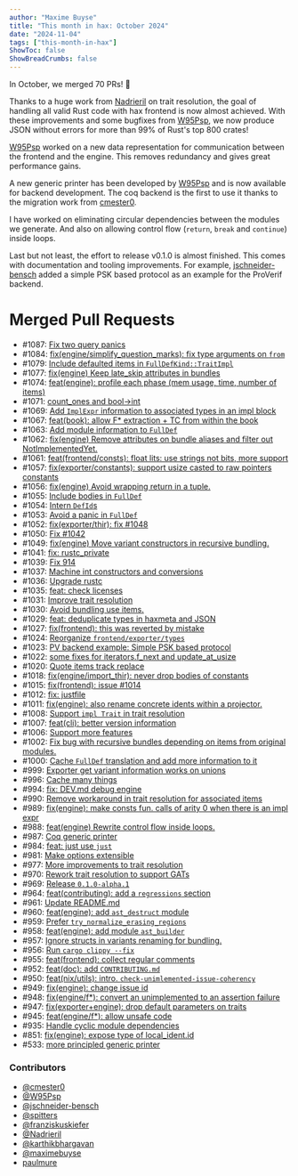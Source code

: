 ```yaml
---
author: "Maxime Buyse"
title: "This month in hax: October 2024"
date: "2024-11-04"
tags: ["this-month-in-hax"]
ShowToc: false
ShowBreadCrumbs: false
---
```


In October, we merged 70 PRs! 🎉

Thanks to a huge work from [Nadrieril](https://github.com/Nadrieril) on trait resolution, the goal of handling all valid Rust code with hax frontend is now almost achieved. With these improvements and some bugfixes from [W95Psp](https://github.com/W95Psp), we now produce JSON without errors for more than 99% of Rust's top 800 crates!

[W95Psp](https://github.com/W95Psp) worked on a new data representation for communication between the frontend and the engine. This removes redundancy and gives great performance gains. 

A new generic printer has been developed by [W95Psp](https://github.com/W95Psp) and is now available for backend development. The coq backend is the first to use it thanks to the migration work from [cmester0](https://github.com/cmester0).

I have worked on eliminating circular dependencies between the modules we generate. And also on allowing control flow (`return`, `break` and `continue`) inside loops.

Last but not least, the effort to release v0.1.0 is almost finished. This comes with documentation and tooling improvements. For example, [jschneider-bensch](https://github.com/jschneider-bensch) added a simple PSK based protocol as an example for the ProVerif backend.

# Merged Pull Requests
* #1087: [Fix two query panics](https://github.com/hacspec/hax/pull/1087)
* #1084: [fix(engine/simplify_question_marks): fix type arguments on `from`](https://github.com/hacspec/hax/pull/1084)
* #1079: [Include defaulted items in `FullDefKind::TraitImpl`](https://github.com/hacspec/hax/pull/1079)
* #1077: [fix(engine) Keep late_skip attributes in bundles](https://github.com/hacspec/hax/pull/1077)
* #1074: [feat(engine): profile each phase (mem usage, time, number of items)](https://github.com/hacspec/hax/pull/1074)
* #1071: [count_ones and bool->int](https://github.com/hacspec/hax/pull/1071)
* #1069: [Add `ImplExpr` information to associated types in an impl block](https://github.com/hacspec/hax/pull/1069)
* #1067: [feat(book): allow F* extraction + TC from within the book](https://github.com/hacspec/hax/pull/1067)
* #1063: [Add module information to `FullDef`](https://github.com/hacspec/hax/pull/1063)
* #1062: [fix(engine) Remove attributes on bundle aliases and filter out NotImplementedYet.](https://github.com/hacspec/hax/pull/1062)
* #1061: [feat(frontend/consts): float lits: use strings not bits, more support](https://github.com/hacspec/hax/pull/1061)
* #1057: [fix(exporter/constants): support usize casted to raw pointers constants](https://github.com/hacspec/hax/pull/1057)
* #1056: [fix(engine) Avoid wrapping return in a tuple.](https://github.com/hacspec/hax/pull/1056)
* #1055: [Include bodies in `FullDef`](https://github.com/hacspec/hax/pull/1055)
* #1054: [Intern `DefId`s](https://github.com/hacspec/hax/pull/1054)
* #1053: [Avoid a panic in `FullDef`](https://github.com/hacspec/hax/pull/1053)
* #1052: [fix(exporter/thir): fix #1048](https://github.com/hacspec/hax/pull/1052)
* #1050: [Fix #1042](https://github.com/hacspec/hax/pull/1050)
* #1049: [fix(engine) Move variant constructors in recursive bundling.](https://github.com/hacspec/hax/pull/1049)
* #1041: [fix: rustc_private](https://github.com/hacspec/hax/pull/1041)
* #1039: [Fix 914](https://github.com/hacspec/hax/pull/1039)
* #1037: [Machine int constructors and conversions](https://github.com/hacspec/hax/pull/1037)
* #1036: [Upgrade rustc](https://github.com/hacspec/hax/pull/1036)
* #1035: [feat: check licenses](https://github.com/hacspec/hax/pull/1035)
* #1031: [Improve trait resolution](https://github.com/hacspec/hax/pull/1031)
* #1030: [Avoid bundling use items.](https://github.com/hacspec/hax/pull/1030)
* #1029: [feat: deduplicate types in haxmeta and JSON](https://github.com/hacspec/hax/pull/1029)
* #1027: [fix(frontend): this was reverted by mistake](https://github.com/hacspec/hax/pull/1027)
* #1024: [Reorganize `frontend/exporter/types`](https://github.com/hacspec/hax/pull/1024)
* #1023: [PV backend example: Simple PSK based protocol](https://github.com/hacspec/hax/pull/1023)
* #1022: [some fixes for iterators.f_next and update_at_usize](https://github.com/hacspec/hax/pull/1022)
* #1020: [Quote items track replace](https://github.com/hacspec/hax/pull/1020)
* #1018: [fix(engine/import_thir): never drop bodies of constants](https://github.com/hacspec/hax/pull/1018)
* #1015: [fix(frontend): issue #1014](https://github.com/hacspec/hax/pull/1015)
* #1012: [fix: justfile](https://github.com/hacspec/hax/pull/1012)
* #1011: [fix(engine): also rename concrete idents within a projector.](https://github.com/hacspec/hax/pull/1011)
* #1008: [Support `impl Trait` in trait resolution](https://github.com/hacspec/hax/pull/1008)
* #1007: [feat(cli): better version information](https://github.com/hacspec/hax/pull/1007)
* #1006: [Support more features](https://github.com/hacspec/hax/pull/1006)
* #1002: [Fix bug with recursive bundles depending on items from original modules.](https://github.com/hacspec/hax/pull/1002)
* #1000: [Cache `FullDef` translation and add more information to it](https://github.com/hacspec/hax/pull/1000)
* #999: [Exporter get variant information works on unions](https://github.com/hacspec/hax/pull/999)
* #996: [Cache many things](https://github.com/hacspec/hax/pull/996)
* #994: [fix: DEV.md debug engine](https://github.com/hacspec/hax/pull/994)
* #990: [Remove workaround in trait resolution for associated items](https://github.com/hacspec/hax/pull/990)
* #989: [fix(engine): make consts fun. calls of arity 0 when there is an impl expr](https://github.com/hacspec/hax/pull/989)
* #988: [feat(engine) Rewrite control flow inside loops.](https://github.com/hacspec/hax/pull/988)
* #987: [Coq generic printer](https://github.com/hacspec/hax/pull/987)
* #984: [feat: just use `just`](https://github.com/hacspec/hax/pull/984)
* #981: [Make options extensible](https://github.com/hacspec/hax/pull/981)
* #977: [More improvements to trait resolution](https://github.com/hacspec/hax/pull/977)
* #970: [Rework trait resolution to support GATs](https://github.com/hacspec/hax/pull/970)
* #969: [Release `0.1.0-alpha.1`](https://github.com/hacspec/hax/pull/969)
* #964: [feat(contributing): add a `regressions` section](https://github.com/hacspec/hax/pull/964)
* #961: [Update README.md](https://github.com/hacspec/hax/pull/961)
* #960: [feat(engine): add `ast_destruct` module](https://github.com/hacspec/hax/pull/960)
* #959: [Prefer `try_normalize_erasing_regions`](https://github.com/hacspec/hax/pull/959)
* #958: [feat(engine): add module `ast_builder`](https://github.com/hacspec/hax/pull/958)
* #957: [Ignore structs in variants renaming for bundling.](https://github.com/hacspec/hax/pull/957)
* #956: [Run `cargo clippy --fix`](https://github.com/hacspec/hax/pull/956)
* #955: [feat(frontend): collect regular comments](https://github.com/hacspec/hax/pull/955)
* #952: [feat(doc): add `CONTRIBUTING.md`](https://github.com/hacspec/hax/pull/952)
* #950: [feat(nix/utils): intro. `check-unimlemented-issue-coherency`](https://github.com/hacspec/hax/pull/950)
* #949: [fix(engine): change issue id](https://github.com/hacspec/hax/pull/949)
* #948: [fix(engine/f*): convert an unimplemented to an assertion failure](https://github.com/hacspec/hax/pull/948)
* #947: [fix(exporter+engine): drop default parameters on traits](https://github.com/hacspec/hax/pull/947)
* #945: [feat(engine/f*): allow unsafe code](https://github.com/hacspec/hax/pull/945)
* #935: [Handle cyclic module dependencies](https://github.com/hacspec/hax/pull/935)
* #851: [fix(engine): expose type of local_ident.id](https://github.com/hacspec/hax/pull/851)
* #533: [more principled generic printer](https://github.com/hacspec/hax/pull/533)

### Contributors
* [@cmester0](https://github.com/cmester0)
* [@W95Psp](https://github.com/W95Psp)
* [@jschneider-bensch](https://github.com/jschneider-bensch)
* [@spitters](https://github.com/spitters)
* [@franziskuskiefer](https://github.com/franziskuskiefer)
* [@Nadrieril](https://github.com/Nadrieril)
* [@karthikbhargavan](https://github.com/karthikbhargavan)
* [@maximebuyse](https://github.com/maximebuyse)
* [paulmure](https://github.com/paulmure)
